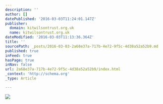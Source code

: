 ```yaml
---
description: ''
author: []
datePublished: '2016-03-03T11:24:01.147Z'
publisher:
  domain: kitwilsontrust.org.uk
  name: kitwilsontrust.org.uk
dateModified: '2016-03-03T11:13:36.364Z'
title: ''
sourcePath: _posts/2016-03-03-2a68e37a-717b-4e72-9f5c-4d38a52a52b9.md
published: true
inFeed: true
hasPage: true
inNav: false
url: 2a68e37a-717b-4e72-9f5c-4d38a52a52b9/index.html
_context: 'http://schema.org'
_type: Article

---
```

![](http://kitwilsontrust.org.uk/assets/images/kwt-sponsor-leaflet-web-page-1875x1241-164.png)